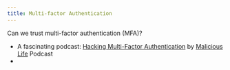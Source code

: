 ```yaml
---
title: Multi-factor Authentication
---
```


Can we trust multi-factor authentication (MFA)?

- A fascinating podcast: [Hacking Multi-Factor Authentication][hacking-mfa] by [Malicious Life](https://malicatious.life) Podcast
- 

[hacking-mfa]: https://podcasts.apple.com/us/podcast/hacking-multi-factor-authentication-ml-b-side/id1252417787?i=1000579313487
